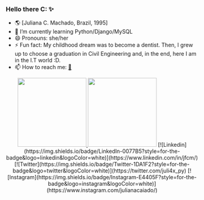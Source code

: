 ### Hello there C: ✨

- 🌎 [Juliana C. Machado, Brazil, 1995]
- 🌱 I’m currently learning Python/Django/MySQL
- 😄 Pronouns: she/her
- ⚡ Fun fact: My childhood dream was to become a dentist. Then, I grew up to choose a graduation in Civil Engineering and, in the end, here I am in the I.T world :D.
- 📫 How to reach me: <a href="mailto:jfcaiado@hotmail.com">📨</a>

<div align="center">
  <a href="https://github.com/juliax5">
  <img height="180em" src="https://github-readme-stats.vercel.app/api?username=juliax5&show_icons=true&theme=nord"/>
  <img height="180em" src="https://github-readme-stats.vercel.app/api/top-langs/?username=juliax5&layout=compact&theme=nord"/></a>
  [![Linkedin](https://img.shields.io/badge/LinkedIn-0077B5?style=for-the-badge&logo=linkedin&logoColor=white)](https://www.linkedin.com/in/jfcm/)
  [![Twitter](https://img.shields.io/badge/Twitter-1DA1F2?style=for-the-badge&logo=twitter&logoColor=white)](https://twitter.com/juli4x_py)
  [![Instagram](https://img.shields.io/badge/Instagram-E4405F?style=for-the-badge&logo=instagram&logoColor=white)](https://www.instagram.com/julianacaiado/)
</div>

